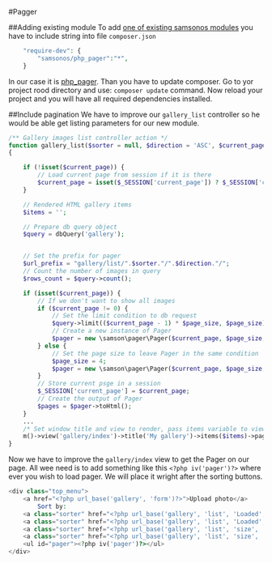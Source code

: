 #Pagger

##Adding existing module
To add [one of existing samsonos modules](https://github.com/samsonos) you have to include string into file ```composer.json```
```php
	"require-dev": {
        "samsonos/php_pager":"*",
    }
```
In our case it is [php_pager](https://github.com/samsonos/php_pager). Than you have to update composer. Go to yor project rood directory and use: ```composer update``` command.
Now reload your project and you will have all required dependencies  installed.


##Include pagination
We have to improve our ```gallery_list``` controller so he would be able get listing parameters for our new module.
```php
/** Gallery images list controller action */
function gallery_list($sorter = null, $direction = 'ASC', $current_page = null, $page_size=4)
{

    if (!isset($current_page)) {
        // Load current page from session if it is there
        $current_page = isset($_SESSION['current_page']) ? $_SESSION['current_page'] : 1;
    }

    // Rendered HTML gallery items
    $items = '';

    // Prepare db query object
    $query = dbQuery('gallery');


    // Set the prefix for pager
    $url_prefix = "gallery/list/".$sorter."/".$direction."/";
    // Count the number of images in query
    $rows_count = $query->count();

    if (isset($current_page)) {
        // If we don't want to show all images
        if ($current_page != 0) {
            // Set the limit condition to db request
            $query->limit(($current_page - 1) * $page_size, $page_size);
            // Create a new instance of Pager
            $pager = new \samson\pager\Pager($current_page, $page_size, $url_prefix, $rows_count);
        } else {
            // Set the page size to leave Pager in the same condition
            $page_size = 4;
            $pager = new \samson\pager\Pager($current_page, $page_size, $url_prefix, $rows_count);
        }
        // Store current psge in a session
        $_SESSION['current_page'] = $current_page;
        // Create the output of Pager
        $pages = $pager->toHtml();
    }
    ...
    /* Set window title and view to render, pass items variable to view, pass pager variable to view*/
    m()->view('gallery/index')->title('My gallery')->items($items)->pager($pages);
}
```

Now we have to improve the ```gallery/index``` view to get the Pager on our page. All wee need is to add something like this ```<?php iv('pager')?>``` where ever you wish to load pager.
We will place it wright after the sorting buttons.
```php
<div class="top_menu">
    <a href="<?php url_base('gallery', 'form')?>">Upload photo</a>
        Sort by:
    <a class="sorter" href="<?php url_base('gallery', 'list', 'Loaded', 'ASC')?>">DATE ASC</a>
    <a class="sorter" href="<?php url_base('gallery', 'list', 'Loaded', 'DESC')?>">DATE DESC</a>
    <a class="sorter" href="<?php url_base('gallery', 'list', 'size', 'ASC')?>">SIZE ASC</a>
    <a class="sorter" href="<?php url_base('gallery', 'list', 'size', 'DESC')?>">SIZE DESC</a>
    <ul id="pager"><?php iv('pager')?></ul>
</div>
```